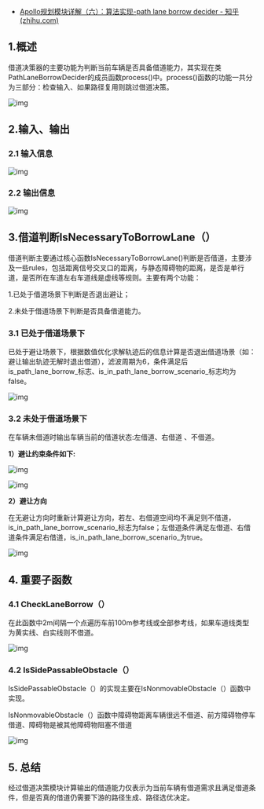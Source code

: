 - [Apollo规划模块详解（六）：算法实现-path lane borrow decider - 知乎 (zhihu.com)](https://zhuanlan.zhihu.com/p/441721310)

## 1.概述

借道决策器的主要功能为判断当前车辆是否具备借道能力，其实现在类PathLaneBorrowDecider的成员函数process()中。process()函数的功能一共分为三部分：检查输入、如果路径复用则跳过借道决策。

![img](https://pic4.zhimg.com/80/v2-e9bb1f0521e9f76475fa20008e1fa14f_720w.jpg)

## 2.输入、输出

### 2.1 输入信息

![img](https://pic3.zhimg.com/80/v2-4f2427a472e066b0c9885401d7e42366_720w.png)

### 2.2 输出信息

![img](https://pic4.zhimg.com/80/v2-cada02fa3b9f20917d4eee2ffdb31803_720w.png)

## 3.借道判断IsNecessaryToBorrowLane（）

借道判断主要通过核心函数IsNecessaryToBorrowLane()判断是否借道，主要涉及一些rules，包括距离信号交叉口的距离，与静态障碍物的距离，是否是单行道，是否所在车道左右车道线是虚线等规则。主要有两个功能：

1.已处于借道场景下判断是否退出避让；

2.未处于借道场景下判断是否具备借道能力。

### 3.1 已处于借道场景下

已处于避让场景下，根据数值优化求解轨迹后的信息计算是否退出借道场景（如：避让输出轨迹无解时退出借道），滤波周期为6，条件满足后is_path_lane_borrow_标志、is_in_path_lane_borrow_scenario_标志均为false。

![img](https://pic4.zhimg.com/80/v2-dcba3917e8d4c8b25d4736fcf0b3c703_720w.jpg)

### 3.2 未处于借道场景下

在车辆未借道时输出车辆当前的借道状态:左借道、右借道 、不借道。

**1）避让约束条件如下:**

![img](https://pic3.zhimg.com/80/v2-baf250593b5638db72c5194429abda9a_720w.jpg)

![img](https://pic1.zhimg.com/80/v2-e551f24b2f0e51e2e5a659961e1ee7a8_720w.jpg)

**2）避让方向**

在无避让方向时重新计算避让方向，若左、右借道空间均不满足则不借道，is_in_path_lane_borrow_scenario_标志为false；左借道条件满足左借道、右借道条件满足右借道，is_in_path_lane_borrow_scenario_为true。

![img](https://pic2.zhimg.com/80/v2-a0040bd2e60bc71317004ac21ebdede9_720w.jpg)

## 4. 重要子函数

### 4.1 CheckLaneBorrow（）

在此函数中2m间隔一个点遍历车前100m参考线或全部参考线，如果车道线类型为黄实线、白实线则不借道。

![img](https://pic4.zhimg.com/80/v2-da2d30069cfe9a12abaa2c30668bfb77_720w.jpg)

### 4.2 IsSidePassableObstacle（）

IsSidePassableObstacle（）的实现主要在IsNonmovableObstacle（）函数中实现。

IsNonmovableObstacle（）函数中障碍物距离车辆很远不借道、前方障碍物停车借道、障碍物是被其他障碍物阻塞不借道

![img](https://pic2.zhimg.com/80/v2-02c688107157362fcd6408d27e0cacad_720w.jpg)

## 5. 总结

经过借道决策模块计算输出的借道能力仅表示为当前车辆有借道需求且满足借道条件，但是否真的借道仍需要下游的路径生成、路径选优决定。